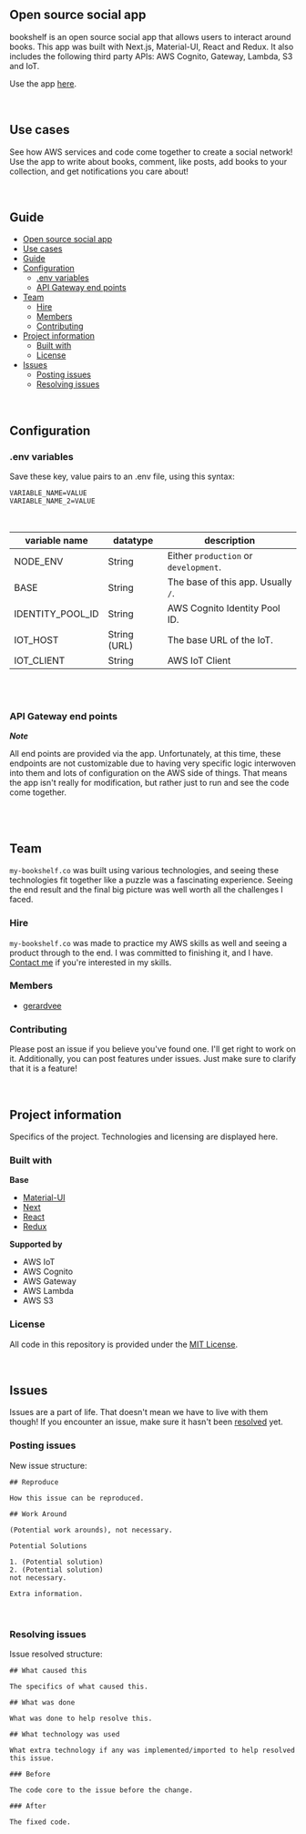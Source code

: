 ## Open source social app

bookshelf is an open source social app that allows users to interact around books. This app was built with Next.js, Material-UI, React and Redux. It also includes the following third party APIs: AWS Cognito, Gateway, Lambda, S3 and IoT.

Use the app [here](https://my-bookshelf.co).

<br>

## Use cases

See how AWS services and code come together to create a social network! Use the app to write about books, comment, like posts, add books to your collection, and get notifications you care about!

<br>

## Guide
- [Open source social app](#open-source-social-app)
- [Use cases](#use-cases)
- [Guide](#guide)
- [Configuration](#configuration)
  - [.env variables](#env-variables)
  - [API Gateway end points](#api-gateway-end-points)
- [Team](#team)
  - [Hire](#hire)
  - [Members](#members)
  - [Contributing](#contributing)
- [Project information](#project-information)
  - [Built with](#built-with)
  - [License](#license)
- [Issues](#issues)
  - [Posting issues](#posting-issues)
  - [Resolving issues](#resolving-issues)
  
<br>

## Configuration

### .env variables

Save these key, value pairs to an .env file, using this syntax:

```
VARIABLE_NAME=VALUE
VARIABLE_NAME_2=VALUE
```
<br>

| variable name  | datatype  | description |
|---|---|---|
| NODE_ENV  | String  | Either `production` or `development`. |
| BASE  | String  | The base of this app. Usually `/`. |
| IDENTITY_POOL_ID | String | AWS Cognito Identity Pool ID. |
| IOT_HOST | String (URL) | The base URL of the IoT. |
| IOT_CLIENT | String | AWS IoT Client |

<br><br>

### API Gateway end points

***Note***

All end points are provided via the app. Unfortunately, at this time, these endpoints are not customizable due to having very specific logic interwoven into them and lots of configuration on the AWS side of things. That means the app isn't really for modification, but rather just to run and see the code come together.

<br><br>

## Team

`my-bookshelf.co` was built using various technologies, and seeing these technologies fit together like a puzzle was a fascinating experience. Seeing the end result and the final big picture was well worth all the challenges I faced.

### Hire

`my-bookshelf.co` was made to practice my AWS skills as well and seeing a product through to the end. I was committed to finishing it, and I have. [Contact me](https://gerardvee.com/contact) if you're interested in my skills.


### Members

- [gerardvee](https://github.com/GerardVee)


### Contributing

Please post an issue if you believe you've found one. I'll get right to work on it. Additionally, you can post features under issues. Just make sure to clarify that it is a feature!

<br>

## Project information

Specifics of the project. Technologies and licensing are displayed here.

### Built with

**Base**

- [Material-UI](https://github.com/mui-org/material-ui)
- [Next](https://github.com/zeit/next.js)
- [React](https://github.com/facebook/react)
- [Redux](https://github.com/reduxjs/redux)

**Supported by**

- AWS IoT
- AWS Cognito
- AWS Gateway
- AWS Lambda
- AWS S3

### License

All code in this repository is provided under the [MIT License](https://github.com/GerardVee/bookshelf/blob/master/LICENSE.md).

<br>

## Issues

Issues are a part of life. That doesn't mean we have to live with them though! If you encounter an issue, make sure it hasn't been [resolved](https://github.com/GerardVee/bookshelf/issues?utf8=%E2%9C%93&q=is%3Aresolved) yet.


### Posting issues

New issue structure:

```
## Reproduce

How this issue can be reproduced.

## Work Around

(Potential work arounds), not necessary.

Potential Solutions

1. (Potential solution)
2. (Potential solution)
not necessary.

Extra information.
```

<br>

### Resolving issues

Issue resolved structure:

```
## What caused this

The specifics of what caused this.

## What was done

What was done to help resolve this.

## What technology was used

What extra technology if any was implemented/imported to help resolved this issue.

### Before

The code core to the issue before the change.

### After

The fixed code.

```
